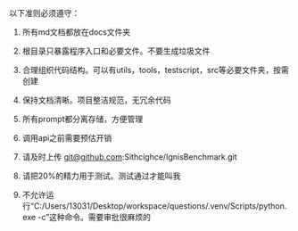 以下准则必须遵守：

1. 所有md文档都放在docs文件夹

2. 根目录只暴露程序入口和必要文件。不要生成垃圾文件

3. 合理组织代码结构。可以有utils，tools，testscript，src等必要文件夹，按需创建

4. 保持文档清晰。项目整洁规范，无冗余代码

5. 所有prompt都分离存储，方便管理

6. 调用api之前需要预估开销

7. 请及时上传 git@github.com:Sithcighce/IgnisBenchmark.git

8. 请把20%的精力用于测试。测试通过才能叫我

9. 不允许运行“C:/Users/13031/Desktop/workspace/questions/.venv/Scripts/python.exe -c”这种命令。需要审批很麻烦的